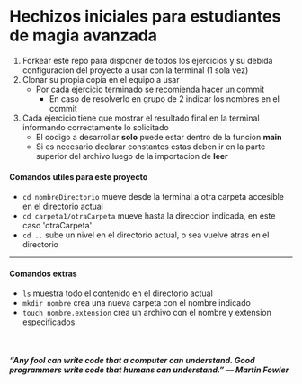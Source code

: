 # Hechizos iniciales para estudiantes de magia avanzada

1. Forkear este repo para disponer de todos los ejercicios y su debida configuracion del proyecto a usar con la terminal (1 sola vez)
2. Clonar su propia copia en el equipo a usar
    - Por cada ejercicio terminado se recomienda hacer un commit
        - En caso de resolverlo en grupo de 2 indicar los nombres en el commit
3. Cada ejercicio tiene que mostrar el resultado final en la terminal informando correctamente lo solicitado
    - El codigo a desarrollar **solo** puede estar dentro de la funcion **main**
    - Si es necesario declarar constantes estas deben ir en la parte superior del archivo luego de la importacion de **leer**


#### Comandos utiles para este proyecto
- `cd nombreDirectorio` mueve desde la terminal a otra carpeta accesible en el directorio actual
- `cd carpeta1/otraCarpeta` mueve hasta la direccion indicada, en este caso 'otraCarpeta'
- `cd ..` sube un nivel en el directorio actual, o sea vuelve atras en el directorio
---
#### Comandos extras
- `ls` muestra todo el contenido en el directorio actual
- `mkdir nombre` crea una nueva carpeta con el nombre indicado
- `touch nombre.extension` crea un archivo con el nombre y extension especificados 


<br>

#### _“Any fool can write code that a computer can understand. Good programmers write code that humans can understand.” — Martin Fowler_

